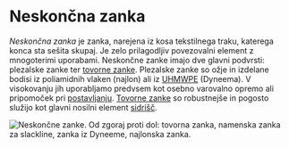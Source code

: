 # Neskončna zanka

_Neskončna zanka_ je zanka, narejena iz kosa tekstilnega traku, katerega konca sta sešita skupaj. Je zelo prilagodljiv povezovalni element z mnogoterimi uporabami. Neskončne zanke imajo dve glavni podvrsti: plezalske zanke ter [tovorne zanke](tovorna-zanka). Plezalske zanke so ožje in izdelane bodisi iz poliamidnih vlaken (najlon) ali iz [UHMWPE](https://en.wikipedia.org/wiki/UHMWPE) (Dyneema). V visokovanju jih uporabljamo predvsem kot osebno varovalno opremo ali pripomoček pri [postavljanju](postavljanje). [Tovorne zanke](tovorna-zanka) so robustnejše in pogosto služijo kot glavni nosilni element [sidrišč](sidrisce).

![Neskončne zanke. Od zgoraj proti dol: tovorna zanka, namenska zanka za slackline, zanka iz Dyneeme, najlonska zanka.](images/neskoncne-zanke.jpg)
